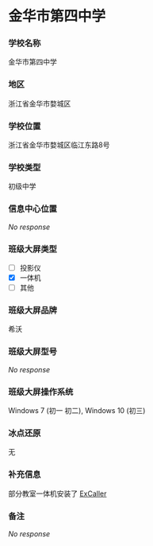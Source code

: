 # 金华市第四中学

### 学校名称

金华市第四中学

### 地区

浙江省金华市婺城区

### 学校位置

浙江省金华市婺城区临江东路8号

### 学校类型

初级中学

### 信息中心位置

_No response_

### 班级大屏类型

- [ ] 投影仪
- [x] 一体机
- [ ] 其他

### 班级大屏品牌

希沃

### 班级大屏型号

_No response_

### 班级大屏操作系统

Windows 7 (初一 初二), Windows 10 (初三)

### 冰点还原

无

### 补充信息

部分教室一体机安装了 [ExCaller](https://ex-caller.by-ts.top)

### 备注

_No response_